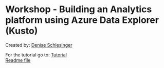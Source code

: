 # Workshop - Building an Analytics platform using Azure Data Explorer (Kusto)
Created by: [Denise Schlesinger](https://www.linkedin.com/in/deniseschlesinger/)

For the tutorial go to:
[Tutorial](docs/workshop.md)  
[Readme file](docs/workshop.md)